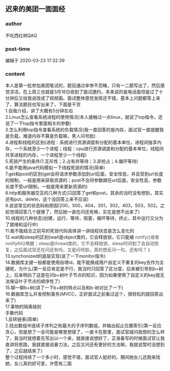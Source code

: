 ## 迟来的美团一面面经
### author 
不吃西红柿QAQ
### post-time 

编辑于  2020-03-23 17:32:39
### content 
<div class="post-topic-des nc-post-content">
 <div>
  本人是第一批参加美团笔试的，题目通过率惨不忍睹，只有一二题写出了，然后感觉凉凉。在上周三也就是3月18日收到了面试邀约，本来说的是电话面但是过了十分钟后又给我说改成了视频面。面试整体感觉发挥还不错，基本上问题都答上来了，算法题目也写出来了，下面是干货
 </div>
 <div>
  1.自我介绍，讲了大概有5分钟左右
 </div>
 <div>
  2.Linux怎么查看系统进程的使用情况(本人接触过一点linux，就说了top指令，还说了一下top指令里面相关的参数)
 </div>
 <div>
  3.怎么利用top指令查看系统的负载情况(我一直回答的是内存，面试官一直提醒我是负载，难道内存不算是负载嘛，黑人问号脸)
 </div>
 <div>
  4.进程和线程的区别(进程：系统进行资源调度和分配的基本单位，进程间独享内存，一个系统至少一个进程；线程：cpu进行资源调度和分配的基本单位，线程间共享进程的内存，一个进程至少一个线程)
 </div>
 <div>
  5.死锁产生的条件(1.互斥性；2.占有并等待；3.非抢占；4.循环等待)
 </div>
 <div>
  6.能不能用java代码模拟一下线程死锁的情况(简单)
 </div>
 <div>
  7.get和post的区别(get会将请求参数添加到url后面，安全性低，并且受到url长度的限制，一般是用来获取资源的；post不会将参数跟在url后面，安全性高，参数长度不受url限制，一般是用来更新资源的)
 </div>
 <div>
  8.http和服务器交互的几种方式(只回答了get和post，其余的当时没有想到，其实还有put，delete，这个没回答上来不应该)
 </div>
 <div>
  9.说说常见的状态码和原因(200，500，404，301，302，403，503，502。之前觉得回答几个就够了，然后她一直在问还有嘛，实在是想不出来了)
 </div>
 <div>
  10.线程的几种状态(创建，运行，等待，阻塞，循环等待，终止，其中运行又分为了就绪和运行中)
 </div>
 <div>
  11.能不能结合之前写的死锁代码具体讲一讲线程状态是怎么变化的
 </div>
 <div>
  12.wait和sleep的区别(wait是object类的，它会释放锁，它只能被
  <span style="color: rgb(80,80,80);">
   notify()或者
   <span style="color: rgb(80,80,80);">
    notifyAll()唤醒；sleep是thread类的，它不会释放锁，sleep时间到了会自动恢复，之后面试官还在问还有吗，又是问号脸，真的想反问一句，还有吗？
   </span>
  </span>
  )
 </div>
 <div>
  13.synchonized的底层实现(说了一下monitor指令)
 </div>
 <div>
  14.数据库主键一般都是使用自增id，能不能换成用户自定义不重复的key去作为主键呢，为什么(第一反应肯定是不行，我当时只回答了区分度，后来被引导到b+树上，后来明白了这是在问b+树叶子节点的知识，因为如果使用了自定义的key就无法保证叶子节点的顺序性了)
 </div>
 <div>
  15.聊一聊b+树(讲了一下b+树的特点以及和b-树对比了一下)
 </div>
 <div>
  16.数据库怎么并发控制事务(MVCC，正好面试之前看过这个，很轻松的就回答出来了)
 </div>
 <div>
  17.事物的隔离级别
 </div>
 <div>
  手撕代码
 </div>
 <div>
  1.反转链表(简单)
 </div>
 <div>
  2.找出数组中连续子序列之和最大的子序列数组，并输出起止位置索引(第一反应贪心，但是想了一会可能是哪里想错了，一直卡在那里，面试官就问我想的怎么样了，我当时就想着先写出以一个来，就直接说想好了，正准备写的时候面试官让我直讲将思路，我就直接说暴力法，之后又问还有更好的方法嘛，我就说暂时没想到了，之后就结束了)
 </div>
 <div>
  整个过程持续了一个多小时，感觉不错，面试官人挺好的，期间她女儿还跑来找她，女儿真的好可爱，许愿有二面
 </div>
 <div>
  <br/>
 </div>
</div>
